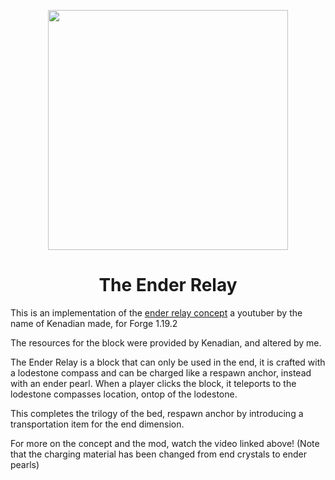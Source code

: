 
<div align="center">

  <img width="384" height="384" src="https://github.com/xyzeva/ender-relay/assets/133499694/0a9b6ff3-a7bd-42ba-ba3c-0845913f9917"></img>
  <h1>The Ender Relay</h1>
  
</div>

This is an implementation of the [ender relay concept](https://www.youtube.com/watch?v=L1i4izl25V4) a youtuber by the name of Kenadian made, for Forge 1.19.2

The resources for the block were provided by Kenadian, and altered by me.

The Ender Relay is a block that can only be used in the end, it is crafted with a lodestone compass and can be charged like a respawn anchor, instead with an ender pearl. When a player clicks the block, it teleports to the lodestone compasses location, ontop of the lodestone.

This completes the trilogy of the bed, respawn anchor by introducing a transportation item for the end dimension.

For more on the concept and the mod, watch the video linked above! (Note that the charging material has been changed from end crystals to ender pearls)
